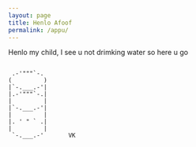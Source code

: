 ```yaml
---
layout: page
title: Henlo Afoof
permalink: /appu/
---
```


Henlo my child, I see u not drimking water so here u go

```

 .-'"""`-.
(         )
|`-.___.-'|
|.-'"""`-.|
|         |
|`-.___.-'|
|         |
|. ' " ` .|
|         |
 `-.___.-'       VK

```
